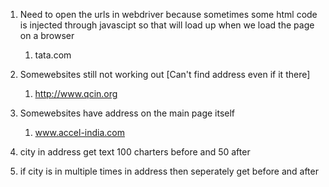 1. Need to open the urls in webdriver because sometimes some html code is injected through javascipt so that will load up when we load the page on a browser
    1. tata.com

2. Somewebsites still not working out [Can't find address even if it there]
    1. http://www.qcin.org

3. Somewebsites have address on the main page itself
    1. www.accel-india.com
4. city in address get text 100 charters before and 50 after
5. if city is in multiple times in address then seperately get before and after